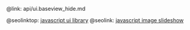 @link: api/ui.baseview_hide.md

@seolinktop: [javascript ui library](https://webix.com)
@seolink: [javascript image slideshow](https://webix.com/widget/carousel/)